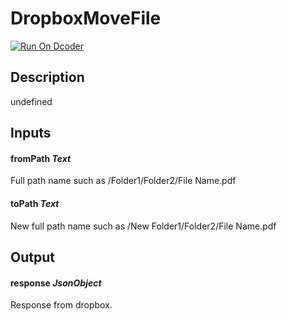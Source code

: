 # DropboxMoveFile
[![Run On Dcoder](https://static-content.dcoder.tech/dcoder-assets/run-on-dcoder.svg)](https://code.dcoder.tech/feed/block/620260fcab1784a65edb8bdf)

## Description
undefined

## Inputs
#### **fromPath**  *Text*
Full path name such as /Folder1/Folder2/File Name.pdf
#### **toPath**  *Text*
New full path name such as /New Folder1/Folder2/File Name.pdf

## Output
#### **response**  *JsonObject*
Response from dropbox.

